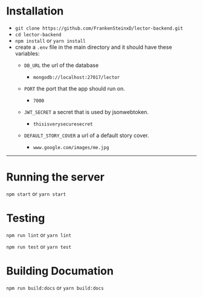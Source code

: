 # Installation

* `git clone https://github.com/FrankenSteinxD/lector-backend.git`
* `cd lector-backend`
* `npm install` or `yarn install`
* create a `.env` file in the main directory and it should have these variables:
  - `DB_URL` the url of the database
  	* `mongodb://localhost:27017/lector`

  - `PORT` the port that the app should run on.
  	* `7000`

  - `JWT_SECRET` a secret that is used by jsonwebtoken.
  	* `thisisverysecuresecret`

  - `DEFAULT_STORY_COVER` a url of a default story cover.
  	* `www.google.com/images/me.jpg`

---------------
# Running the server

`npm start` or `yarn start`

# Testing

`npm run lint` or `yarn lint`

`npm run test` or `yarn test`

# Building Documation

`npm run build:docs` or `yarn build:docs`